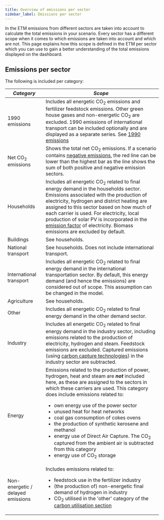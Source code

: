 ```yaml
---
title: Overview of emissions per sector
sidebar_label: Emissions per sector
---
```


In the ETM emissions from different sectors are taken into account to calculate the total emissions in your scenario. Every sector has a different scope when it comes to which emissions are taken into account and which are not. This page explains how this scope is defined in the ETM per sector which you can use to gain a better understanding of the total emissions displayed on the dashboard. 

## Emissions per sector
The following is included per category:

|  ***Category***   | ***Scope***  |
|---|---|
| 1990 emissions | Includes all energetic CO<sub>2</sub> emissions and fertilizer feedstock emissions. Other green house gases and non-energetic CO<sub>2</sub> are excluded. 1990 emissions of international transport can be included optionally and are displayed as a separate series. See [1990 emissions](#1990-emissions)
| Net CO<sub>2</sub> emissions | Shows the total net CO<sub>2</sub> emissions. If a scenario contains [negative emissions](co2-negative-emissions.md), the red line can be lower than the highest bar as the line shows the sum of both positive and negative emission sectors.
| Households | Includes all energetic CO<sub>2</sub> related to final energy demand in the households sector. Emissions associated with the production of electricity, hydrogen and district heating are assigned to this sector based on how much of each carrier is used. For electricity, local production of solar PV is incorporated in the [emission factor](co2-emission-factors.md) of electricity. Biomass emissions are excluded by default.
| Buildings | See households.
| National transport | See households. Does not include international transport.
| International transport | Includes all energetic CO<sub>2</sub> related to final energy demand in the international transportation sector. By default, this energy demand (and hence the emissions) are considered out of scope. This assumption can be changed in the model.
| Agriculture | See households.
| Other | Includes all energetic CO<sub>2</sub> related to final energy demand in the other demand sector.
| Industry | Includes all energetic CO<sub>2</sub> related to final energy demand in the industry sector, including emissions related to the production of electricity, hydrogen and steam. Feedstock emissions are excluded. Captured emissions (using [carbon capture technologies](co2-ccus.md)) in the industry sector are subtracted.
| Energy | Emissions related to the production of power, hydrogen, heat and steam are *__not__* included here, as these are assigned to the sectors in which these carriers are used. This category does include emissions related to: <ul><li>own energy use of the power sector</li><li>unused heat for heat networks</li><li>coal gas consumption of cokes ovens</li><li>the production of synthetic kerosene and methanol</li><li>energy use of Direct Air Capture. The CO<sub>2</sub> captured from the ambient air is subtracted from this category</li><li>energy use of CO<sub>2</sub> storage</li></ul>
| Non-energetic / delayed emissions | Includes emissions related to: <ul><li>feedstock use in the fertilizer industry</li><li>(the production of) non-energetic final demand of hydrogen in industry</li><li>CO<sub>2</sub> utilised in the 'other' category of the [carbon utilisation section](https://pro.energytransitionmodel.com/scenario/supply/ccus/utilisation-and-storage-of-co2)</li></ul>
